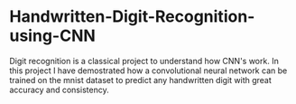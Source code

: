# Handwritten-Digit-Recognition-using-CNN

Digit recognition is a classical project to understand how CNN's work. In this project I have demostrated how a convolutional neural network can be trained on the mnist dataset to predict any handwritten digit with great accuracy and consistency.
